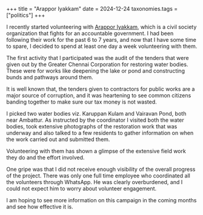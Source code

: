 +++
title = "Arappor Iyakkam"
date = 2024-12-24
taxonomies.tags = ["politics"]
+++

I recently started volunteering with [Arappor Iyakkam](https://arappor.org/),
which is a civil society organization that fights for an accountable government.
I had been following their work for the past 6 to 7 years, and now that I have
some time to spare, I decided to spend at least one day a week volunteering with
them.

The first activity that I participated was the audit of the tenders that were
given out by the Greater Chennai Corporation for restoring water bodies. These
were for works like deepening the lake or pond and constructing bunds and
pathways around them.

It is well known that, the tenders given to contractors for public works are a
major source of corruption, and it was heartening to see common citizens banding
together to make sure our tax money is not wasted.

I picked two water bodies viz. Karuppan Kulam and Vairavan Pond, both near
Ambattur. As instructed by the coordinator I visited both the water bodies, took
extensive photographs of the restoration work that was underway and also talked
to a few residents to gather information on when the work carried out and
submitted them.

Volunteering with them has shown a glimpse of the extensive field work they do
and the effort involved.

One gripe was that I did not receive enough visibility of the overall progress
of the project. There was only one full time employee who coordinated all the
volunteers through WhatsApp. He was clearly overburdened, and I could not expect
him to worry about volunteer engagement.

I am hoping to see more information on this campaign in the coming months and
see how effective it is.
